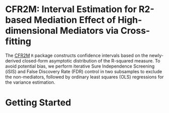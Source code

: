 CFR2M: Interval Estimation for R2-based Mediation Effect of High-dimensional Mediators via Cross-fitting
================

The [CFR2M](https://github.com/zhichaoxu04/CFR2M) `R` package constructs confidence intervals based on the newly-derived closed-form asymptotic distribution of the R-squared measure.
To avoid potential bias, we perform iterative Sure Independence Screening (iSIS) and False Discovery Rate (FDR) control in two subsamples to exclude the non-mediators, followed by ordinary least squares (OLS) regressions for the variance estimation.

# Getting Started
